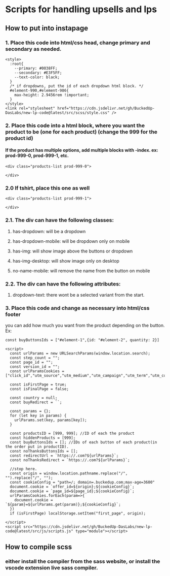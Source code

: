 # Scripts for handling upsells and lps

## How to put into instapage

### 1. Place this code into html/css head, change primary and secondary as needed.

```
<style>
  :root{
    --primary: #0038FF;
    --secondary: #E3F5FF;
    --text-color: black;
  }
  /* if dropdowns, put the id of each dropdown html block. */
  #element-990,#element-986{
    max-height: 2.9456rem !important;
  }
</style>
<link rel="stylesheet" href="https://cdn.jsdelivr.net/gh/BuckedUp-DasLabs/new-lp-code@latest/src/scss/style.css" />
```

### 2. Place this code into a html block, where you want the product to be (one for each product) (change the 999 for the product id)

#### If the product has multiple options, add multiple blocks with -index. ex: prod-999-0, prod-999-1, etc.

```
<div class="products-list prod-999-0">

</div>
```

### 2.0 If tshirt, place this one as well

```
<div class="products-list prod-999-1">

</div>
```

### 2.1. The div can have the following classes:

1. has-dropdown: will be a dropdown

2. has-dropdown-mobile: will be dropdown only on mobile

3. has-img: will show image above the buttons or dropdown

4. has-img-desktop: will show image only on desktop

5. no-name-mobile: will remove the name from the button on mobile

### 2.2. The div can have the following attributes:

1. dropdown-text: there wont be a selected variant from the start.

### 3. Place this code and change as necessary into html/css footer

you can add how much you want from the product depending on the button.
Ex:

```
const buyButtonsIds = ["#element-1",{id: "#element-2", quantity: 2}]
```

```
<script>
  const urlParams = new URLSearchParams(window.location.search);
  const step_count = "";
  const page_id = "";
  const version_id = "";
  const urlParamsCookies = ["click_id","utm_source","utm_medium","utm_campaign","utm_term","utm_content"]

  const isFirstPage = true;
  const isFinalPage = false;

  const country = null;
  const buyRedirect = ``;

  const params = {};
  for (let key in params) {
    urlParams.set(key, params[key]);
  }

  const productsID = [999, 999]; //ID of each the product
  const hiddenProducts = [999];
  const buyButtonsIds = []; //IDs of each button of each product(in the order put in productID).
  const noThanksButtonsIds = [];
  const redirectUrl = `https://.com?${urlParams}`;
  const noThanksRedirect = `https://.com?${urlParams}`;

  //stop here.
  const origin = window.location.pathname.replace("/", "").replace("/", "");
  const cookieConfig = "path=/; domain=.buckedup.com;max-age=3600"
  document.cookie = `offer_id=${origin};${cookieConfig}`;
  document.cookie = `page_id=${page_id};${cookieConfig}`;
  urlParamsCookies.forEach(param=>{
    document.cookie = `${param}=${urlParams.get(param)};${cookieConfig}`;
  })
  if (isFirstPage) localStorage.setItem("first_page", origin);

</script>
<script src="https://cdn.jsdelivr.net/gh/BuckedUp-DasLabs/new-lp-code@latest/src/js/scripts.js" type="module"></script>
```

## How to compile scss

### either install the compiler from the sass website, or install the vscode extension live sass compiler.
